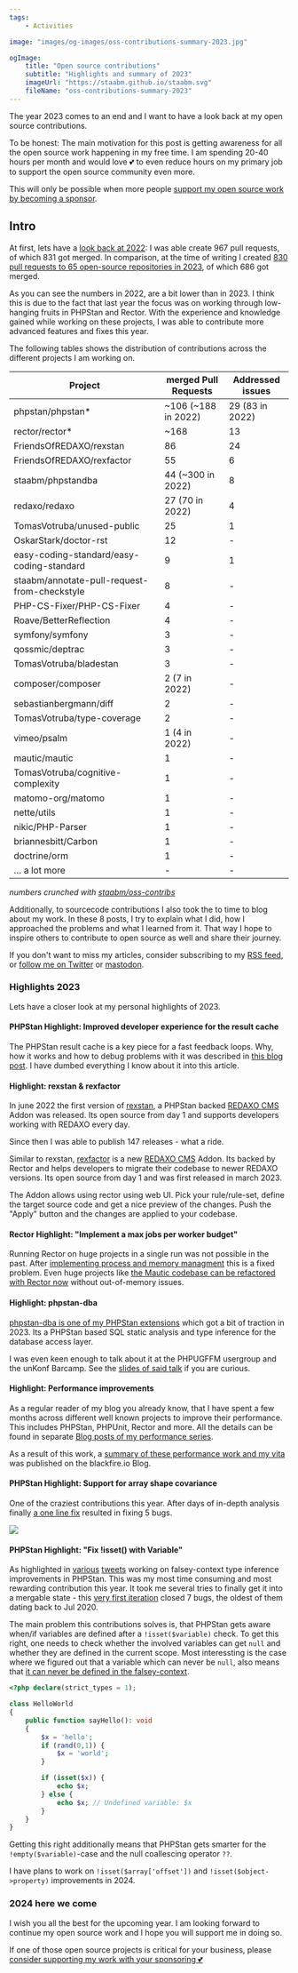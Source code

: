 ```yaml
---
tags:
    - Activities

image: "images/og-images/oss-contributions-summary-2023.jpg"

ogImage:
    title: "Open source contributions"
    subtitle: "Highlights and summary of 2023"
    imageUrl: "https://staabm.github.io/staabm.svg"
    fileName: "oss-contributions-summary-2023"
---
```


The year 2023 comes to an end and I want to have a look back at my open source contributions.

To be honest: The main motivation for this post is getting awareness for all the open source work happening in my free time.
I am spending 20-40 hours per month and would love 💕 to even reduce hours on my primary job to support the open source community even more.

This will only be possible when more people [support my open source work by becoming a sponsor](https://github.com/sponsors/staabm).

## Intro

At first, lets have a [look back at 2022](https://staabm.github.io/2022/12/20/2022-wrap-up.html): I was able create 967 pull requests, of which 831 got merged.
In comparison, at the time of writing I created [830 pull requests to 65 open-source repositories in 2023](github.com/pulls?q=is%3Apr+author%3Astaabm+created%3A2023), of which 686 got merged.

As you can see the numbers in 2022, are a bit lower than in 2023. I think this is due to the fact that last year the focus was on working through low-hanging fruits in PHPStan and Rector.
With the experience and knowledge gained while working on these projects, I was able to contribute more advanced features and fixes this year.

The following tables shows the distribution of contributions across the different projects I am working on.

| Project                                      | merged Pull Requests  | Addressed issues   |
|----------------------------------------------|-----------------------|--------------------|
| phpstan/phpstan*                             | ~106   (~188 in 2022) | 29    (83 in 2022) |
| rector/rector*                               | ~168                  | 13                 |
| FriendsOfREDAXO/rexstan                      | 86                    | 24                 |
| FriendsOfREDAXO/rexfactor                    | 55                    | 6                  |
| staabm/phpstandba                            | 44  (~300 in 2022)    | 8                  |
| redaxo/redaxo                                | 27   (70 in 2022)     | 4                  |
| TomasVotruba/unused-public                   | 25                    | 1                  |
| OskarStark/doctor-rst                        | 12                    | -                  |
| easy-coding-standard/easy-coding-standard    | 9                     | 1                  |
| staabm/annotate-pull-request-from-checkstyle | 8                     | -                  |
| PHP-CS-Fixer/PHP-CS-Fixer                    | 4                     | -                  |
| Roave/BetterReflection                       | 4                     | -                  |
| symfony/symfony                              | 3                     | -                  |
| qossmic/deptrac                              | 3                     | -                  |
| TomasVotruba/bladestan                       | 3                     | -                  |
| composer/composer                            | 2   (7 in 2022)       | -                  |
| sebastianbergmann/diff                       | 2                     | -                  |
| TomasVotruba/type-coverage                   | 2                     | -                  |
| vimeo/psalm                                  | 1 (4 in 2022)         | -                  |
| mautic/mautic                                | 1                     | -                  |
| TomasVotruba/cognitive-complexity            | 1                     | -                  |
| matomo-org/matomo                            | 1                     | -                  |
| nette/utils                                  | 1                     | -                  |
| nikic/PHP-Parser                             | 1                     | -                  |
| briannesbitt/Carbon                          | 1                     | -                  |
| doctrine/orm                                 | 1                     | -                  |
| … a lot more                                 | -                     | -                  |

_numbers crunched with [staabm/oss-contribs](https://github.com/staabm/oss-contribs)_

Additionally, to sourcecode contributions I also took the to time to blog about my work.
In these 8 posts, I try to explain what I did, how I approached the problems and what I learned from it.
That way I hope to inspire others to contribute to open source as well and share their journey.

If you don't want to miss my articles, consider subscribing to my [RSS feed](https://staabm.github.io/feed.xml), or [follow me on Twitter](https://twitter.com/markusstaab) or [mastodon](https://phpc.social/@markusstaab).

### Highlights 2023

Lets have a closer look at my personal highlights of 2023.


#### PHPStan Highlight: Improved developer experience for the result cache

The PHPStan result cache is a key piece for a fast feedback loops. Why, how it works and how to debug problems with it was described in [this blog post](https://staabm.github.io/2023/10/21/phpstan-result-cache-gotchas.html).
I have dumbed everything I know about it into this article.


#### Highlight: rexstan & rexfactor

In june 2022 the first version of [rexstan](https://github.com/FriendsOfREDAXO/rexstan), a PHPStan backed [REDAXO CMS](https://redaxo.org/) Addon was released.
Its open source from day 1 and supports developers working with REDAXO every day.

Since then I was able to publish 147 releases - what a ride.


Similar to rexstan, [rexfactor](https://github.com/FriendsOfREDAXO/rexfactor) is a new [REDAXO CMS](https://redaxo.org/) Addon. Its backed by Rector and helps developers to migrate their codebase to newer REDAXO versions.
Its open source from day 1 and was first released in march 2023.

The Addon allows using rector using web UI. Pick your rule/rule-set, define the target source code and get a nice preview of the changes.
Push the "Apply" button and the changes are applied to your codebase.


#### Rector Highlight: "Implement a max jobs per worker budget"

Running Rector on huge projects in a single run was not possible in the past. After [implementing process and memory managment](https://github.com/rectorphp/rector-src/pull/4965) this is a fixed problem.
Even huge projects like [the Mautic codebase can be refactored with Rector now](https://twitter.com/markusstaab/status/1700507324639588597) without out-of-memory issues.


#### Highlight: phpstan-dba

[phpstan-dba is one of my PHPStan extensions](https://github.com/staabm/phpstan-dba) which got a bit of traction in 2023.
Its a PHPStan based SQL static analysis and type inference for the database access layer.

I was even keen enough to talk about it at the PHPUGFFM usergroup and the unKonf Barcamp.
See the [slides of said talk](https://staabm.github.io/talks/phpstan-dba@phpugffm) if you are curious.



#### Highlight: Performance improvements

As a regular reader of my blog you already know, that I have spent a few months across different well known projects to improve their performance.
This includes PHPStan, PHPUnit, Rector and more. All the details can be found in separate [Blog posts of my performance series](https://staabm.github.io/archive.html#performance).

As a result of this work, a [summary of these performance work and my vita](https://blog.blackfire.io/meeting-markus-staab-crafting-a-more-performant-open-source-landscape-with-blackfire.html) was published on the blackfire.io Blog.



#### PHPStan Highlight: Support for array shape covariance

One of the craziest contributions this year. After days of in-depth analysis finally [a one line fix](https://github.com/phpstan/phpstan-src/pull/2655) resulted in fixing 5 bugs.

<img src="https://github.com/phpstan/phpstan-src/assets/120441/620c4c70-5ba0-4d6b-9090-40c5cc9f59aa" >



#### PHPStan Highlight: "Fix !isset() with Variable"

As highlighted in [various](https://twitter.com/markusstaab/status/1729523854383497533) [tweets](https://twitter.com/markusstaab/status/1730509736108282344) working on falsey-context type inference improvements in PHPStan.
This was my most time consuming and most rewarding contribution this year.
It took me several tries to finally get it into a mergable state - this [very first iteration](https://github.com/phpstan/phpstan-src/pull/2710) closed 7 bugs, the oldest of them dating back to Jul 2020.

The main problem this contributions solves is, that PHPStan gets aware when/if variables are defined after a `!isset($variable)` check.
To get this right, one needs to check whether the involved variables can get `null` and whether they are defined in the current scope.
Most interessting is the case where we figured out that a variable which can never be `null`, also means that [it can never be defined in the falsey-context](https://phpstan.org/r/44fbea2a-6f3c-4231-a985-bc5994664937).

```php
<?php declare(strict_types = 1);

class HelloWorld
{
	public function sayHello(): void
	{
		$x = 'hello';
		if (rand(0,1)) {
			$x = 'world';
		}

		if (isset($x)) {
			echo $x;
		} else {
			echo $x; // Undefined variable: $x
		}
	}
}
```

Getting this right additionally means that PHPStan gets smarter for the `!empty($variable)`-case and the null coallescing operator `??`.

I have plans to work on `!isset($array['offset'])` and `!isset($object->property)` improvements in 2024.

### 2024 here we come

I wish you all the best for the upcoming year. I am looking forward to continue my open source work and I hope you will support me in doing so.

If one of those open source projects is critical for your business, please [consider supporting my work with your sponsoring 💕](https://github.com/sponsors/staabm)
